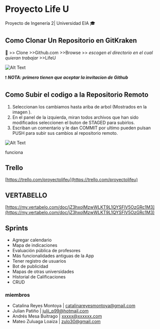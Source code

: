 # Proyecto Life U 
Proyecto de Ingenería 2| Universidad EIA :mortar_board:
## Como Clonar Un Repositorio en GitKraken
:file_folder: >> Clone >>Github.com >>Browse >> _escogen el directorio en el cual quieran trabajar_ >>LifeU 

![Alt Text](https://media.giphy.com/media/13d3V13RkDXpQ4Qv9v/giphy.gif)

:heavy_exclamation_mark: ***NOTA: primero tienen que aceptar la invitacion de Github***
  
## Como Subir el codigo a la Repositorio Remoto
1) Seleccionan los cambiamos hasta ariba de arbol (Mostrados en la imagen ).
2) En el panel de la izquierda, miran todos archivos que han sido modificados
seleccionen el buton de STAGED para subirlos.
3) Escriban un comentario y le dan COMMIT por ultimo pueden pulsan PUSH para subir sus cambios al repositorio remoto.

![Alt Text](https://media.giphy.com/media/58FB1cxsLOqhqiWoc6/giphy.gif)

funciona


## Trello 

[https://trello.com/proyectolifeu](https://trello.com/proyectolifeu)

## VERTABELLO 

[https://my.vertabelo.com/doc/jZ3hxoIMzwWLKT9L1QYSFlV5OzGRc1M3](https://my.vertabelo.com/doc/jZ3hxoIMzwWLKT9L1QYSFlV5OzGRc1M3)

## Sprints
* Agregar calendario
* Mapa de indicaciones
* Evaluación pública de profesores 
* Más funcionalidades antiguas de la App
* Tener registro de usuarios
* Bot de publicidad 
* Mapas de otras universidades 
* Historial de Calificaciones
* CRUD

 ### miembros
*  Catalina Reyes Montoya | catalinareyesmontoya@gmail.com
*  Julian Patiño | julii_p99@hotmail.com
*  Andrés Mesa Buitrago | xxxxx@xxxxxx.com
*  Mateo Zuluaga Loaiza | zulo30@gmail.com
